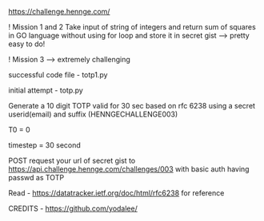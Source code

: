 https://challenge.hennge.com/

! Mission 1 and 2
Take input of string of integers and return sum of squares in GO language without using for loop and store it in secret gist --> pretty easy to do!


! Mission 3 --> extremely challenging

successful code file - totp1.py

initial attempt - totp.py

Generate a 10 digit TOTP valid for 30 sec based on rfc 6238 using a secret userid(email) and suffix (HENNGECHALLENGE003)

T0 = 0

timestep = 30 second

POST request your url of secret gist to https://api.challenge.hennge.com/challenges/003  with basic auth having passwd as TOTP

Read - https://datatracker.ietf.org/doc/html/rfc6238 for reference  

CREDITS - https://github.com/yodalee/

